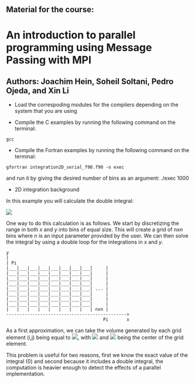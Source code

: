 ## Material for the course:
# An introduction to parallel programming using Message Passing with MPI
## Authors: Joachim Hein, Soheil Soltani, Pedro Ojeda, and Xin Li


* Load the correspoding modules for the compilers depending on the
system that you are using

* Compile the C examples by running the following command on the
terminal:
```
gcc
```

* Compile the Fortran examples by running the following command on the
terminal:
```
gfortran integration2D_serial_f90.f90 -o exec 
```

and run it by giving the desired number of bins as an argument: 
./exec 1000 


* 2D integration background

In this example you will calculate the double integral:

<img src="https://render.githubusercontent.com/render/math?math=\int_{0}^{\pi}\int_{0}^{\pi} \sin(x %2B y) dx dy">

One way to do this calculation is as follows. We start by discretizing the 
range in both *x* and *y* into bins of equal size. This will create a grid of *nxn* bins 
where *n* is an input parameter provided by the user. We can then solve the integral
by using a double loop for the integrations in *x* and *y*. 

```
y
|
| Pi
|___|___|___|___|___|___|___|___|     | 
|___|___|___|___|___|___|___|___|     | 
|___|___|___|___|___|___|___|___|     | 
|___|___|___|___|___|___|___|___|     | 
|___|___|___|___|___|___|___|___| ... | 
|___|___|___|___|___|___|___|___|     | 
|___|___|___|___|___|___|___|___|     | 
|___|___|___|___|___|___|___|___|     | 
|   |   |   |   |   |   |   |   | nxn | 
---------------------------------------------->
                                     Pi       x
```

As a first approximation, we can take the volume generated by each grid element
(i,j) being equal to <img src="https://render.githubusercontent.com/render/math?math=\sin(x_{i} %2B y_{j}) dx dy">,
with <img src="https://render.githubusercontent.com/render/math?math=dx=dy=\pi/n"> and 
<img src="https://render.githubusercontent.com/render/math?math=x_{i},y_{j}"> being the center 
of the grid element. 

This problem is useful for two reasons, first we know the exact value of the integral
(0) and second because it includes a double integral, the computation is heavier 
enough to detect the effects of a parallel implementation.


